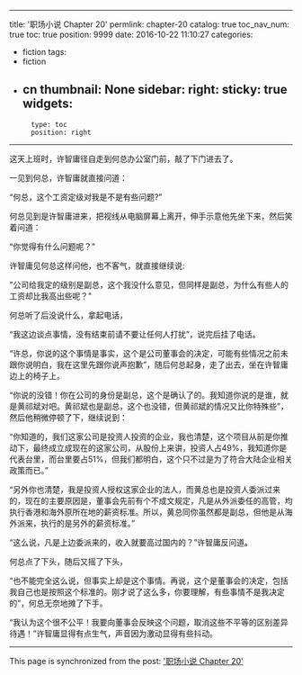 
---
title: '职场小说 Chapter 20'
permlink: chapter-20
catalog: true
toc_nav_num: true
toc: true
position: 9999
date: 2016-10-22 11:10:27
categories:
- fiction
tags:
- fiction
- cn
thumbnail: None
sidebar:
    right:
        sticky: true
widgets:
    -
        type: toc
        position: right
---


这天上班时，许智庸径自走到何总办公室门前，敲了下门进去了。

  一见到何总，许智庸就直接问道：

  “何总，这个工资定级对我是不是有些问题?”

  何总见到是许智庸进来，把视线从电脑屏幕上离开，伸手示意他先坐下来，然后笑着问道：

  “你觉得有什么问题呢？”

  许智庸见何总这样问他，也不客气，就直接继续说:

  "公司给我定的级别是副总，这个我没什么意见，但同样是副总，为什么有些人的工资却比我高出些呢？"

   何总听了后没说什么，拿起电话，

  “我这边谈点事情，没有结束前请不要让任何人打扰”，说完后挂了电话。

   “许总，你说的这个事情是事实，这个是公司董事会的决定，可能有些情况之前未跟你说明白，我在这里先跟你说声抱歉”，随后何总起身，走了出去，坐在许智庸边上的椅子上。

  “你说的没错！你在公司的身份是副总，这个是确认了的。我知道你说的是谁，就是黄祁斌对吧。黄祁斌也是副总，这个也没错，但黄祁斌的情况又比你特殊些”，然后他稍微停顿了下，继续说到：

  “你知道的，我们这家公司是投资人投资的企业，我也清楚，这个项目从前是你推动下，最终成立成现在的这家公司，从股份上来讲，投资人占49%，我知道你是代表台里，而台里要占51%，但我们都明白，这个只不过是为了符合大陆企业相关政策而已。”

  “另外你也清楚，我是投资人授权这家企业的法人，而黄总也是投资人委派过来的，现在的主要原因是，董事会先前有个不成文规定，凡是从外派委任的高管，均执行香港和海外原所在地的薪资标准。所以，黄总同你虽然都是副总，但他是从海外派来，执行的是另外的薪资标准。”

“这么说，凡是上边委派来的，收入就要高过国内的？”许智庸反问道。

  何总点了下头，随后又摇了下头，

  “也不能完全这么说，但事实上却是这个事情。再说，这个是董事会的决定，包括我自己也是按照这个标准的。刚才说了这么多，你要理解，有些事情不是我决定的”，何总无奈地摊了下手。

  “我认为这个很不公平！我要向董事会反映这个问题，取消这些不平等的区别差异待遇！”许智庸显得有点生气，声音因为激动显得有些抖动。

- - -

This page is synchronized from the post: ['职场小说 Chapter 20'](https://steemit.com/@rivalhw/chapter-20)
